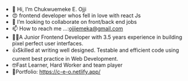 - 👋 Hi, I’m Chukwuemeke E. Ojji
- 😍 frontend developer whos fell in love with react Js
- 💞️ I’m looking to collaborate on front/back end jobs
- 📫 How to reach me ...:ojjiemeka@gmail.com
- 👨‍💻A Junior Frontend Developer with 3.5 years experience in building pixel perfect user interfaces. 
- 👍Skilled at writing well designed. Testable and efficient code using current best practice in Web Development.
- 🤓Fast Learner, Hard Worker and team player
- 📜Portfolio: https://c-e-o.netlify.app/


